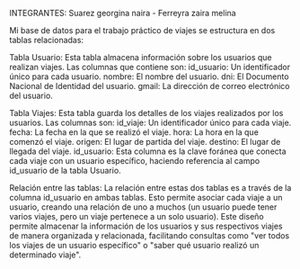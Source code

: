 INTEGRANTES: Suarez georgina naira -  Ferreyra zaira melina

Mi base de datos para el trabajo práctico de viajes se estructura en dos tablas relacionadas:

Tabla Usuario: Esta tabla almacena información sobre los usuarios que realizan viajes. Las columnas que contiene son:
id_usuario: Un identificador único para cada usuario.
nombre: El nombre del usuario.
dni: El Documento Nacional de Identidad del usuario.
gmail: La dirección de correo electrónico del usuario.

Tabla Viajes: Esta tabla guarda los detalles de los viajes realizados por los usuarios. Las columnas son:
id_viaje: Un identificador único para cada viaje.
fecha: La fecha en la que se realizó el viaje.
hora: La hora en la que comenzó el viaje.
origen: El lugar de partida del viaje.
destino: El lugar de llegada del viaje.
id_usuario: Esta columna es la clave foránea que conecta cada viaje con un usuario específico, haciendo referencia al campo id_usuario de la tabla Usuario.

Relación entre las tablas:
La relación entre estas dos tablas es a través de la columna id_usuario en ambas tablas. Esto permite asociar cada viaje a un usuario, creando una relación de uno a muchos (un usuario puede tener varios viajes, pero un viaje pertenece a un solo usuario).
Este diseño permite almacenar la información de los usuarios y sus respectivos viajes de manera organizada y relacionada, facilitando consultas como "ver todos los viajes de un usuario específico" o "saber qué usuario realizó un determinado viaje".

